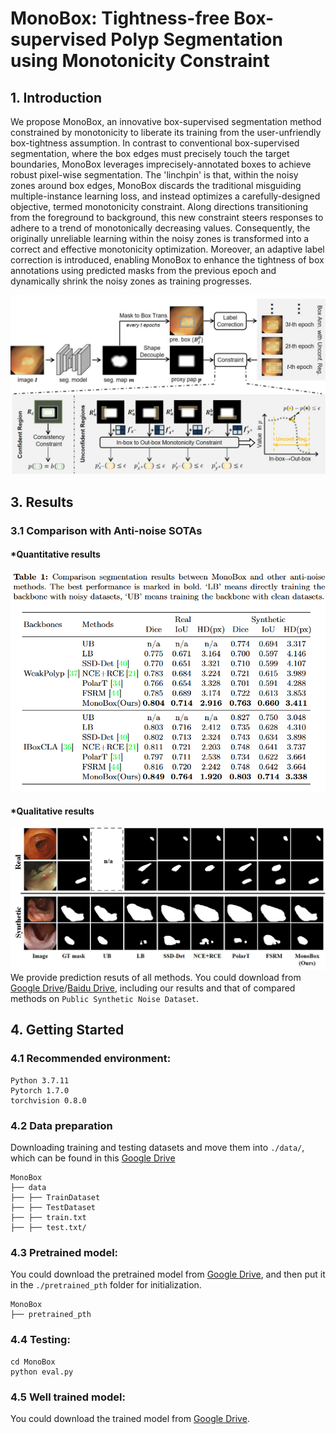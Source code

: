 # MonoBox: Tightness-free Box-supervised Polyp Segmentation using Monotonicity Constraint

## 1. Introduction
We propose MonoBox, an innovative box-supervised segmentation method constrained by monotonicity to liberate its training from the user-unfriendly box-tightness assumption. In contrast to conventional box-supervised segmentation, where the box edges must precisely touch the target boundaries, MonoBox leverages imprecisely-annotated boxes to achieve robust pixel-wise segmentation. The 'linchpin' is that, within the noisy zones around box edges, MonoBox discards the traditional misguiding multiple-instance learning loss, and instead optimizes a carefully-designed objective, termed monotonicity constraint. Along directions transitioning from the foreground to background, this new constraint steers responses to adhere to a trend of monotonically decreasing values. Consequently, the originally unreliable learning within the noisy zones is transformed into a correct and effective monotonicity optimization. Moreover, an adaptive label correction is introduced, enabling MonoBox to enhance the tightness of box annotations using predicted masks from the previous epoch and dynamically shrink the noisy zones as training progresses. 
<p align="center">
<img src="https://github.com/Huster-Hq/MonoBox/blob/main/Figs/framework.jpg" alt="Image" width="800px">
<p>

## 3. Results
### 3.1 Comparison with Anti-noise SOTAs
#### *Quantitative results
![](https://github.com/Huster-Hq/MonoBox/blob/main/Figs/results0.png)

#### *Qualitative results
![](https://github.com/Huster-Hq/MonoBox/blob/main/Figs/results1.png)
We provide prediction resuts of all methods. You could download from [Google Drive](https://drive.google.com/drive/folders/19Au4OvsuBYyH0htpE8Xj_7drDvlZ30lB?usp=drive_link)/[Baidu Drive](), including our results and that of compared methods on `Public Synthetic Noise Dataset`.



## 4. Getting Started
### 4.1 Recommended environment:
```
Python 3.7.11
Pytorch 1.7.0
torchvision 0.8.0
```

### 4.2 Data preparation
Downloading training and testing datasets and move them into `./data/`, which can be found in this [Google Drive]()
```
MonoBox
├── data
├── ├── TrainDataset
├── ├── TestDataset
├── ├── train.txt
├── ├── test.txt/
```

### 4.3 Pretrained model:
You could download the pretrained model from [Google Drive](https://drive.google.com/file/d/1Kc4utIDjBqquUKk6EfzTsrf0eBRhV7nH/view?usp=drive_link),  and then put it in the `./pretrained_pth` folder for initialization.
```
MonoBox
├── pretrained_pth
```

### 4.4 Testing:
```
cd MonoBox
python eval.py
```

### 4.5 Well trained model: 
You could download the trained model from [Google Drive](https://drive.google.com/file/d/1Qi7tvsnm4bTTKYPPuLCPE12OQjeZ0SC1/view?usp=drive_link).
